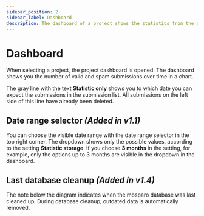```yaml
---
sidebar_position: 2
sidebar_label: Dashboard
description: The dashboard of a project shows the statistics from the active project.
---
```


# Dashboard

When selecting a project, the project dashboard is opened. The dashboard shows you the number of valid and spam submissions over time in a chart.

The gray line with the text **Statistic only** shows you to which date you can expect the submissions in the submission list. All submissions on the left side of this line have already been deleted.

## Date range selector _(Added in v1.1)_

You can choose the visible date range with the date range selector in the top right corner. The dropdown shows only the possible values, according to the setting **Statistic storage**. If you choose **3 months** in the setting, for example, only the options up to 3 months are visible in the dropdown in the dashboard.

## Last database cleanup _(Added in v1.4)_

The note below the diagram indicates when the mosparo database was last cleaned up. During database cleanup, outdated data is automatically removed.